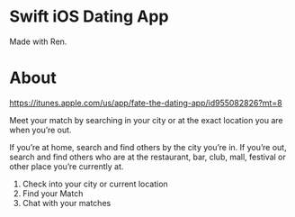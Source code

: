 # Swift iOS Dating App
Made with Ren.

# About
https://itunes.apple.com/us/app/fate-the-dating-app/id955082826?mt=8

Meet your match by searching in your city or at the exact location you are when you’re out.

If you’re at home, search and find others by the city you’re in.
If you’re out, search and find others who are at the restaurant, bar, club, mall, festival or other place you’re currently at.

1) Check into your city or current location
2) Find your Match
3) Chat with your matches
